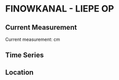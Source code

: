 # FINOWKANAL - LIEPE OP

## Current Measurement

Current measurement: <Value topic="rivers/pegel-online/FiK/LIEPE OP/measurementValue"/> cm

## Time Series

<TimeSeries topic="rivers/pegel-online/FiK/LIEPE OP/measurementValue" period="week" />

## Location

<WorldMap>
  <Marker lat="52.84897117926997" lon="13.95346527855915" labelTopic="rivers/pegel-online/FiK/LIEPE OP" />
</WorldMap>
